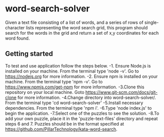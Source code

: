 # word-search-solver
Given a text file consisting of a list of words, and a series of rows of single-character lists representing the word search grid, this program should search for the words in the grid and return a set of x,y coordinates for each word found.

## Getting started
To test and use application follow the steps below.
-1. Ensure Node.js is installed on your machine. From the terminal type 'node -v'. Go to https://nodejs.org for more information.
-2. Ensure npm is installed on your machine. From the terminal type 'npm -v'. Go to https://www.npmjs.com/get-npm for more information.
-3.Clone this repository on your local machine. Goto https://www.git-scm.com/docs/git-clone for more information.
-4.Change directory into word-search-solver/. From the terminal type 'cd word-search-solver'
-5.Install necessary dependencies. From the terminal type 'npm i'.
-6.Type 'node index.js' to begin the application.
-7.Select one of the puzzles to see the solution.
-8.To add your own puzzle, place it in the 'puzzle-text-files' directory and repeat steps 6 and 7. Puzzles should be in the format specified at https://github.com/PillarTechnology/kata-word-search.
